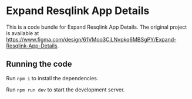 
  # Expand Resqlink App Details

  This is a code bundle for Expand Resqlink App Details. The original project is available at https://www.figma.com/design/61VMoo3CiLNvpkq6MBSgPY/Expand-Resqlink-App-Details.

  ## Running the code

  Run `npm i` to install the dependencies.

  Run `npm run dev` to start the development server.
  